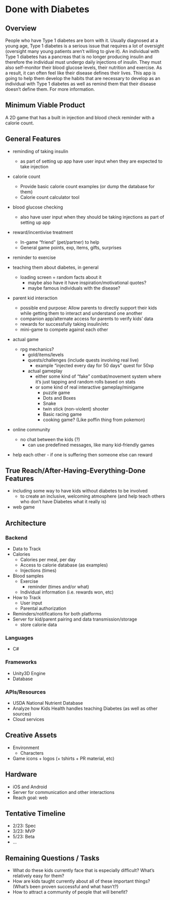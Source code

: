 # Done with Diabetes

## Overview


People who have Type 1 diabetes are born with it. Usually diagnosed at a young age, Type 1 diabetes is a serious issue that requires a lot of oversight (oversight many young patients aren’t willing to give it). An individual with Type 1 diabetes has a pancreas that is no longer producing insulin and therefore the individual must undergo daily injections of insulin. They must also self-monitor their blood glucose levels, their nutrition and exercise. As a result, it can often feel like their disease defines their lives. This app is going to help them develop the habits that are necessary to develop as an individual with Type 1 diabetes as well as remind them that their disease doesn’t define them. 
For more information.


## Minimum Viable Product


A 2D game that has a built in injection and blood check reminder with a calorie count. 


## General Features

* reminding of taking insulin
   * as part of setting up app have user input when they are expected to take injection
* calorie count
   * Provide basic calorie count examples (or dump the database for them)
   * Calorie count calculator tool
* blood glucose checking
   * also have user input when they should be taking injections as part of setting up app
* reward/incentivise treatment


   * In-game “friend” (pet/partner) to help
   * General game points, exp, items, gifts, surprises
* reminder to exercise
* teaching them about diabetes, in general
   * loading screen = random facts about it 
      * maybe also have it have inspiration/motivational quotes?
      * maybe famous individuals with the disease?
* parent kid interaction
   * possible end purpose: Allow parents to directly support their kids while getting them to interact and understand one another
   * companion app/alternate access for parents to verify kids’ data
   * rewards for successfully taking insulin/etc
   * mini-game to compete against each other
* actual game
   * rpg mechanics?
      * gold/items/levels
      * quests/challenges (include quests involving real live)
         * example “injected every day for 50 days” quest for 50xp
      * actual gameplay
         * either some kind of “fake” combat/movement system where it’s just tapping and random rolls based on stats
         * or some kind of real interactive gameplay/minigame
            * puzzle game
            * Dots and Boxes
            * Snake
            * twin stick (non-violent) shooter
            * Basic racing game
            * cooking game? (Like poffin thing from pokemon)
                        
* online community
   * no chat between the kids (?)
      * can use predefined messages, like many kid-friendly games
* help each other - if one is suffering then someone else can reward 
     
## True Reach/After-Having-Everything-Done Features

* including some way to have kids without diabetes to be involved
   * to create an inclusive, welcoming atmosphere (and help teach others who don’t have Diabetes what it really is)
* web game

## Architecture

### Backend
    
* Data to Track
* Calories
  * Calories per meal, per day
  * Access to calorie database (as examples)
  * Injections (times)
* Blood samples
  * Exercise
     * reminder (times and/or what)
  * Individual information (i.e. rewards won, etc)
* How to Track
  * User input
  * Parental authorization
* Reminders/notifications for both platforms
* Server for kid/parent pairing and data transmission/storage
  * store calorie data
            
### Languages
    
* C#
    
    
### Frameworks

* Unity3D Engine
* Database
    
### APIs/Resources

* USDA National Nutrient Database
* Analyze how Kids Health handles teaching Diabetes (as well as other sources)
* Cloud services


## Creative Assets

* Environment
   * Characters
* Game icons + logos (+ tshirts + PR material, etc)


## Hardware

* iOS and Android
* Server for communication and other interactions
* Reach goal: web

## Tentative Timeline
* 2/23: Spec
* 3/23: MVP
* 5/23: Beta
* ...


## Remaining Questions / Tasks

* What do these kids currently face that is especially difficult? What’s relatively easy for them?
* How are kids taught currently about all of these important things? (What’s been proven successful and what hasn’t?)
* How to attract a community of people that will benefit?